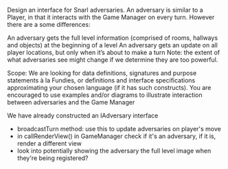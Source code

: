Design an interface for Snarl adversaries. An adversary is similar to a Player, in that it interacts with the Game Manager on every turn. However there are a some differences:

An adversary gets the full level information (comprised of rooms, hallways and objects) at the beginning of a level
An adversary gets an update on all player locations, but only when it’s about to make a turn
Note: the extent of what adversaries see might change if we determine they are too powerful.


Scope: We are looking for data definitions, signatures and purpose statements à la Fundies, or definitions and interface specifications approximating your chosen language (if it has such constructs). You are encouraged to use examples and/or diagrams to illustrate interaction between adversaries and the Game Manager

We have already constructed an IAdversary interface 
- broadcastTurn method: use this to update adversaries on player's move
- in callRenderView() in GameManager check if it's an adversary, if it is, render a different view
- look into potentially showing the adversary the full level image when they're being registered?